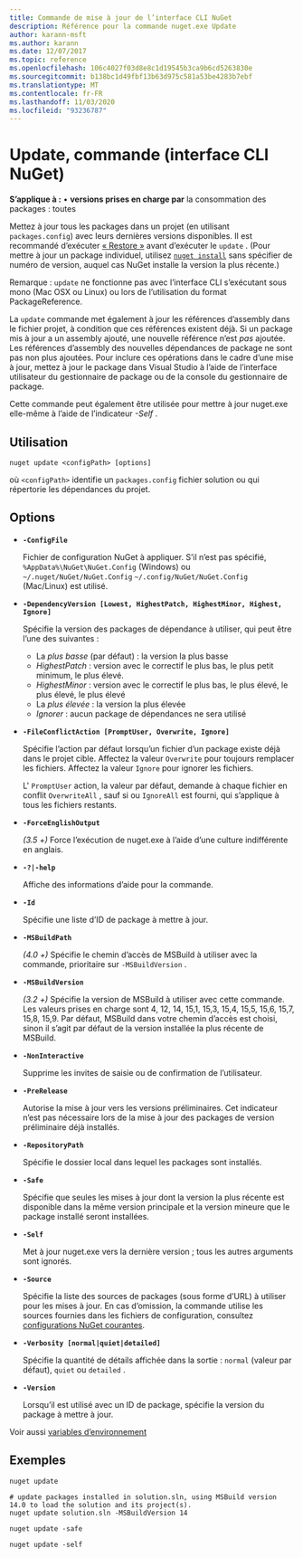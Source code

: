 ```yaml
---
title: Commande de mise à jour de l’interface CLI NuGet
description: Référence pour la commande nuget.exe Update
author: karann-msft
ms.author: karann
ms.date: 12/07/2017
ms.topic: reference
ms.openlocfilehash: 106c4027f03d8e8c1d19545b3ca9b6cd5263830e
ms.sourcegitcommit: b138bc1d49fbf13b63d975c581a53be4283b7ebf
ms.translationtype: MT
ms.contentlocale: fr-FR
ms.lasthandoff: 11/03/2020
ms.locfileid: "93236787"
---
```

# <a name="update-command-nuget-cli"></a>Update, commande (interface CLI NuGet)

**S’applique à :** &bullet; **versions prises en charge par** la consommation des packages : toutes

Mettez à jour tous les packages dans un projet (en utilisant `packages.config`) avec leurs dernières versions disponibles. Il est recommandé d’exécuter [« Restore »](cli-ref-restore.md) avant d’exécuter le `update` . (Pour mettre à jour un package individuel, utilisez [`nuget install`](cli-ref-install.md) sans spécifier de numéro de version, auquel cas NuGet installe la version la plus récente.)

Remarque : `update` ne fonctionne pas avec l’interface CLI s’exécutant sous mono (Mac OSX ou Linux) ou lors de l’utilisation du format PackageReference.

La `update` commande met également à jour les références d’assembly dans le fichier projet, à condition que ces références existent déjà. Si un package mis à jour a un assembly ajouté, une nouvelle référence n’est *pas* ajoutée. Les références d’assembly des nouvelles dépendances de package ne sont pas non plus ajoutées. Pour inclure ces opérations dans le cadre d’une mise à jour, mettez à jour le package dans Visual Studio à l’aide de l’interface utilisateur du gestionnaire de package ou de la console du gestionnaire de package.

Cette commande peut également être utilisée pour mettre à jour nuget.exe elle-même à l’aide de l’indicateur *-Self* .

## <a name="usage"></a>Utilisation

```cli
nuget update <configPath> [options]
```

où `<configPath>` identifie un `packages.config` fichier solution ou qui répertorie les dépendances du projet.

## <a name="options"></a>Options

- **`-ConfigFile`**

  Fichier de configuration NuGet à appliquer. S’il n’est pas spécifié, `%AppData%\NuGet\NuGet.Config` (Windows) ou `~/.nuget/NuGet/NuGet.Config` `~/.config/NuGet/NuGet.Config` (Mac/Linux) est utilisé.
  
- **`-DependencyVersion [Lowest, HighestPatch, HighestMinor, Highest, Ignore]`**

  Spécifie la version des packages de dépendance à utiliser, qui peut être l’une des suivantes :<br/><ul><li>La *plus basse* (par défaut) : la version la plus basse</li><li>*HighestPatch* : version avec le correctif le plus bas, le plus petit minimum, le plus élevé.</li><li>*HighestMinor* : version avec le correctif le plus bas, le plus élevé, le plus élevé, le plus élevé</li><li>La *plus élevée* : la version la plus élevée</li><li>*Ignorer* : aucun package de dépendances ne sera utilisé</li></ul>

- **`-FileConflictAction [PromptUser, Overwrite, Ignore]`**

  Spécifie l’action par défaut lorsqu’un fichier d’un package existe déjà dans le projet cible. Affectez la valeur `Overwrite` pour toujours remplacer les fichiers. Affectez la valeur `Ignore` pour ignorer les fichiers.

  L' `PromptUser` action, la valeur par défaut, demande à chaque fichier en conflit `OverwriteAll` , sauf si ou `IgnoreAll` est fourni, qui s’applique à tous les fichiers restants.

- **`-ForceEnglishOutput`**

  *(3.5 +)* Force l’exécution de nuget.exe à l’aide d’une culture indifférente en anglais.

- **`-?|-help`**

  Affiche des informations d’aide pour la commande.

- **`-Id`**

  Spécifie une liste d’ID de package à mettre à jour.

- **`-MSBuildPath`**

  *(4.0 +)* Spécifie le chemin d’accès de MSBuild à utiliser avec la commande, prioritaire sur `-MSBuildVersion` .

- **`-MSBuildVersion`**

  *(3.2 +)* Spécifie la version de MSBuild à utiliser avec cette commande. Les valeurs prises en charge sont 4, 12, 14, 15,1, 15,3, 15,4, 15,5, 15,6, 15,7, 15,8, 15,9. Par défaut, MSBuild dans votre chemin d’accès est choisi, sinon il s’agit par défaut de la version installée la plus récente de MSBuild.

- **`-NonInteractive`**

  Supprime les invites de saisie ou de confirmation de l’utilisateur.

- **`-PreRelease`**

  Autorise la mise à jour vers les versions préliminaires. Cet indicateur n’est pas nécessaire lors de la mise à jour des packages de version préliminaire déjà installés.

- **`-RepositoryPath`**

  Spécifie le dossier local dans lequel les packages sont installés.

- **`-Safe`**

  Spécifie que seules les mises à jour dont la version la plus récente est disponible dans la même version principale et la version mineure que le package installé seront installées.

- **`-Self`**

  Met à jour nuget.exe vers la dernière version ; tous les autres arguments sont ignorés.

- **`-Source`**

  Spécifie la liste des sources de packages (sous forme d’URL) à utiliser pour les mises à jour. En cas d’omission, la commande utilise les sources fournies dans les fichiers de configuration, consultez [configurations NuGet courantes](../../consume-packages/configuring-nuget-behavior.md).

- **`-Verbosity [normal|quiet|detailed]`**

  Spécifie la quantité de détails affichée dans la sortie : `normal` (valeur par défaut), `quiet` ou `detailed` .

- **`-Version`**

  Lorsqu’il est utilisé avec un ID de package, spécifie la version du package à mettre à jour.

Voir aussi [variables d’environnement](cli-ref-environment-variables.md)

## <a name="examples"></a>Exemples

```cli
nuget update

# update packages installed in solution.sln, using MSBuild version 14.0 to load the solution and its project(s).
nuget update solution.sln -MSBuildVersion 14

nuget update -safe

nuget update -self
```
